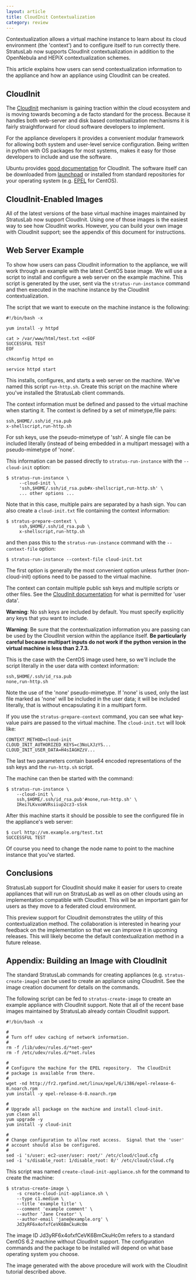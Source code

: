 ```yaml
---
layout: article
title: CloudInit Contextualization
category: review
---
```


Contextualization allows a virtual machine instance to learn about its
cloud environment (the 'context') and to configure itself to run
correctly there.  StratusLab now supports CloudInit contextualization
in addition to the OpenNebula and HEPiX contextualization schemes.

This article explains how users can send contextualization information
to the appliance and how an appliance using CloudInit can be created.


CloudInit
---------

The [CloudInit][ci-docs] mechanism is gaining traction within the
cloud ecosystem and is moving towards becoming a de facto standard for
the process.  Because it handles both web-server and disk based
contextualization mechanisms it is fairly straightforward for cloud
software developers to implement.

For the appliance developers it provides a convenient modular
framework for allowing both system and user-level service
configuration.  Being written in python with OS packages for most
systems, makes it easy for those developers to include and use the
software.

Ubuntu provides [good documentation][ci-docs] for CloudInit.  The
software itself can be downloaded from [launchpad][ci-code] or
installed from standard repositories for your operating system
(e.g. [EPEL][epel] for CentOS).


CloudInit-Enabled Images
------------------------

All of the latest versions of the base virtual machine images
maintained by StratusLab now support CloudInit.  Using one of those
images is the easiest way to see how CloudInit works.  However, you
can build your own image with CloudInit support; see the appendix of
this document for instructions.


Web Server Example
------------------

To show how users can pass CloudInit information to the appliance, we
will work through an example with the latest CentOS base image.  We
will use a script to install and configure a web server on the example
machine.  This script is generated by the user, sent via the
`stratus-run-instance` command and then executed in the machine
instance by the CloudInit contextualization.

The script that we want to execute on the machine instance is the
following: 

    #!/bin/bash -x

    yum install -y httpd 

    cat > /var/www/html/test.txt <<EOF
    SUCCESSFUL TEST
    EOF

    chkconfig httpd on 

    service httpd start

This installs, configures, and starts a web server on the machine.
We've named this script `run-http.sh`.  Create this script on the
machine where you've installed the StratusLab client commands. 

The context information must be defined and passed to the virtual
machine when starting it.  The context is defined by a set of
mimetype,file pairs:

    ssh,$HOME/.ssh/id_rsa.pub
    x-shellscript,run-http.sh

For ssh keys, use the pseudo-mimetype of 'ssh'.  A single file can be
included literally (instead of being embedded in a multipart message)
with a pseudo-mimetype of 'none'.

This information can be passed directly to `stratus-run-instance` with
the `--cloud-init` option:

    $ stratus-run-instance \
         --cloud-init \
         'ssh,$HOME/.ssh/id_rsa.pub#x-shellscript,run-http.sh' \
         ... other options ...

Note that in this case, multiple pairs are separated by a hash sign.
You can also create a `cloud-init.txt` file containing the context
information:

    $ stratus-prepare-context \
         ssh,$HOME/.ssh/id_rsa.pub \
         x-shellscript,run-http.sh

and then pass this to the `stratus-run-instance` command with the
`--context-file` option:

    $ stratus-run-instance --context-file cloud-init.txt

The first option is generally the most convenient option unless
further (non-cloud-init) options need to be passed to the virtual
machine. 

The context can contain multiple public ssh keys and multiple scripts
or other files.  See the [CloudInit documentation][ci-docs] for what
is permitted for 'user data'.

**Warning**: No ssh keys are included by default.  You must specify
explicitly any keys that you want to include. 

**Warning**: Be sure that the contextualization information you are
passing can be used by the CloudInit version within the appliance
itself.  **Be particularly careful because multipart inputs do not
work if the python version in the virtual machine is less than
2.7.3.**

This is the case with the CentOS image used here, so we'll include
the script literally in the user data with context information:

    ssh,$HOME/.ssh/id_rsa.pub
    none,run-http.sh

Note the use of the 'none' pseudo-mimetype.  If 'none' is used, only
the last file marked as 'none' will be included in the user data; it
will be included literally, that is without encapsulating it in a
multipart form.

If you use the `stratus-prepare-context` command, you can see what
key-value pairs are passed to the virtual machine.  The
`cloud-init.txt` will look like:

    CONTEXT_METHOD=cloud-init
    CLOUD_INIT_AUTHORIZED_KEYS=c3NoLXJzYS...
    CLOUD_INIT_USER_DATA=H4sIAGHZzV...

The last two parameters contain base64 encoded representations of the
ssh keys and the `run-http.sh` script.

The machine can then be started with the command:

    $ stratus-run-instance \
        --cloud-init \
        ssh,$HOME/.ssh/id_rsa.pub'#none,run-http.sh' \
        IRei7LKvxoWVRsiiup2cz3-sSsk

After this machine starts it should be possible to see the configured
file in the appliance's web server: 

    $ curl http://vm.example.org/test.txt 
    SUCCESSFUL TEST

Of course you need to change the node name to point to the machine
instance that you've started. 


Conclusions
-----------

StratusLab support for CloudInit should make it easier for users to
create appliances that will run on StratusLab as well as on other
clouds using an implementation compatible with CloudInit.  This will
be an important gain for users as they move to a federated cloud
environment. 

This preview support for CloudInit demonstrates the utility of this
contextualization method.  The collaboration is interested in hearing
your feedback on the implementation so that we can improve it in
upcoming releases.  This will likely become the default
contextualization method in a future release.


Appendix: Building an Image with CloudInit
------------------------------------------

The standard StratusLab commands for creating appliances
(e.g. `stratus-create-image`) can be used to create an appliance using
CloudInit.  See the image creation document for details on the
commands.

The following script can be fed to `stratus-create-image` to create an
example appliance with CloudInit support.  Note that all of the recent
base images maintained by StratusLab already contain CloudInit
support. 

    #!/bin/bash -x 

    #
    # Turn off udev caching of network information.
    #
    rm -f /lib/udev/rules.d/*net-gen*
    rm -f /etc/udev/rules.d/*net.rules

    #
    # Configure the machine for the EPEL repository.  The CloudInit
    # package is available from there.
    #
    wget -nd http://fr2.rpmfind.net/linux/epel/6/i386/epel-release-6-8.noarch.rpm
    yum install -y epel-release-6-8.noarch.rpm

    #
    # Upgrade all package on the machine and install cloud-init.
    yum clean all 
    yum upgrade -y 
    yum install -y cloud-init

    #
    # Change configuration to allow root access.  Signal that the 'user'
    # account should also be configured.
    #
    sed -i 's/user: ec2-user/user: root/' /etc/cloud/cloud.cfg
    sed -i 's/disable_root: 1/disable_root: 0/' /etc/cloud/cloud.cfg

This script was named `create-cloud-init-appliance.sh` for the command
to create the machine:

    $ stratus-create-image \
        -s create-cloud-init-appliance.sh \
        --type c1.medium \
        --title 'example title' \
        --comment 'example comment' \
        --author 'Jane Creator' \
        --author-email 'jane@example.org' \
        Jd3yRF6x4ofxfCeVK6BmCkuHc0m 

The image ID Jd3yRF6x4ofxfCeVK6BmCkuHc0m refers to a standard CentOS
6.2 machine without CloudInit support.  The configuration commands and
the package to be installed will depend on what base operating system
you choose.

The image generated with the above procedure will work with the
CloudInit tutorial described above.


[ci-docs]: https://help.ubuntu.com/community/CloudInit
[ci-code]: https://launchpad.net/cloud-init
[epel]: http://fedoraproject.org/wiki/EPEL
